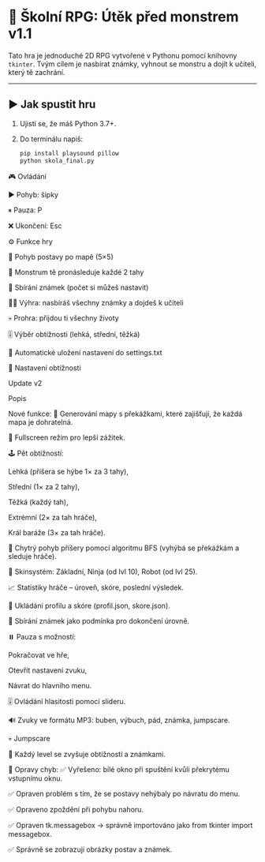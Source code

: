 # 🏫 Školní RPG: Útěk před monstrem v1.1

Tato hra je jednoduché 2D RPG vytvořené v Pythonu pomocí knihovny `tkinter`. Tvým cílem je nasbírat známky, vyhnout se monstru a dojít k učiteli, který tě zachrání.

---

## ▶️ Jak spustit hru

1. Ujisti se, že máš Python 3.7+.
2. Do terminálu napiš:

   ```bash
   pip install playsound pillow
   python skola_final.py

🎮 Ovládání

▶️ Pohyb: šipky

⏸ Pauza: P

❌ Ukončení: Esc

⚙️ Funkce hry

👣 Pohyb postavy po mapě (5×5)

👹 Monstrum tě pronásleduje každé 2 tahy

📄 Sbírání známek (počet si můžeš nastavit)

👨‍🏫 Výhra: nasbíráš všechny známky a dojdeš k učiteli

💀 Prohra: přijdou ti všechny životy

🎚️ Výběr obtížnosti (lehká, střední, těžká)

💾 Automatické uložení nastavení do settings.txt

🧠 Nastavení obtížnosti

Update v2

Popis 

Nové funkce:
🧩 Generování mapy s překážkami, které zajišťují, že každá mapa je dohratelná.

🌌 Fullscreen režim pro lepší zážitek.

🕹️ Pět obtížností:

Lehká (příšera se hýbe 1× za 3 tahy),

Střední (1× za 2 tahy),

Těžká (každý tah),

Extrémní (2× za tah hráče),

Král baráže (3× za tah hráče).

👹 Chytrý pohyb příšery pomocí algoritmu BFS (vyhýbá se překážkám a sleduje hráče).

🎨 Skinsystém: Základní, Ninja (od lvl 10), Robot (od lvl 25).

📈 Statistiky hráče – úroveň, skóre, poslední výsledek.

📁 Ukládání profilu a skóre (profil.json, skore.json).

📄 Sbírání známek jako podmínka pro dokončení úrovně.

⏸️ Pauza s možností:

Pokračovat ve hře,

Otevřít nastavení zvuku,

Návrat do hlavního menu.

🎚️ Ovládání hlasitosti pomocí slideru.

🔊 Zvuky ve formátu MP3: buben, výbuch, pád, známka, jumpscare.

💀 Jumpscare

🧠 Každý level se zvyšuje obtížností a známkami.

🐞 Opravy chyb:
✅ Vyřešeno: bílé okno při spuštění kvůli překrytému vstupnímu oknu.

✅ Opraven problém s tím, že se postavy nehýbaly po návratu do menu.

✅ Opraveno zpoždění při pohybu nahoru.

✅ Opraven tk.messagebox → správně importováno jako from tkinter import messagebox.

✅ Správně se zobrazují obrázky postav a známek.


